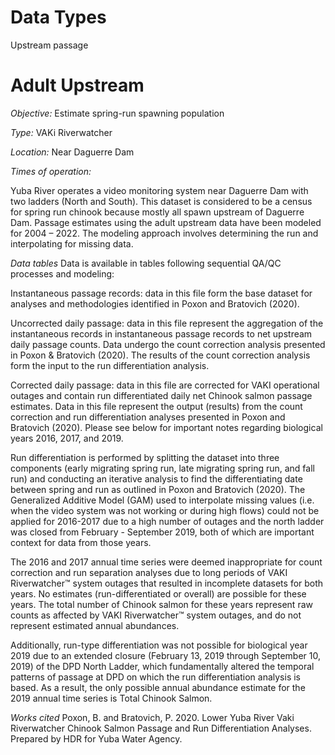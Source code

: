 # Data Types
Upstream passage

# Adult Upstream
*Objective:* Estimate spring-run spawning population

*Type:* VAKi Riverwatcher

*Location:* Near Daguerre Dam

*Times of operation:*

Yuba River operates a video monitoring system near Daguerre Dam with two ladders (North and South). This dataset is considered to be a census for spring run chinook because mostly all spawn upstream of Daguerre Dam. Passage estimates using the adult upstream data have been modeled for 2004 – 2022. The modeling approach involves determining the run and interpolating for missing data. 

*Data tables*
Data is available in tables following sequential QA/QC processes and modeling:

Instantaneous passage records: data in this file form the base dataset for analyses and methodologies identified in Poxon and Bratovich (2020).

Uncorrected daily passage: data in this file represent the aggregation of the instantaneous records in instantaneous passage records to net upstream daily passage counts. Data undergo the count correction analysis presented in Poxon & Bratovich (2020). The results of the count correction analysis form the input to the run differentiation analysis. 

Corrected daily passage: data in this file are corrected for VAKI operational outages and contain run differentiated daily net Chinook salmon passage estimates. Data in this file represent the output (results) from the count correction and run differentiation analyses presented in Poxon and Bratovich (2020). Please see below for important notes regarding biological years 2016, 2017, and 2019.

Run differentiation is performed by splitting the dataset into three components (early migrating spring run, late migrating spring run, and fall run) and conducting an iterative analysis to find the differentiating date between spring and run as outlined in Poxon and Bratovich (2020). The Generalized Additive Model (GAM) used to interpolate missing values (i.e. when the video system was not working or during high flows) could not be applied for 2016-2017 due to a high number of outages and the north ladder was closed from February - September 2019, both of which are important context for data from those years.

The 2016 and 2017 annual time series were deemed inappropriate for count correction and run separation analyses due to long periods of VAKI Riverwatcher™ system outages that resulted in incomplete datasets for both years. No estimates (run-differentiated or overall) are possible for these years. The total number of Chinook salmon for these years represent raw counts as affected by VAKI Riverwatcher™ system outages, and do not represent estimated annual abundances. 

Additionally, run-type differentiation was not possible for biological year 2019 due to an extended closure (February 13, 2019 through September 10, 2019) of the DPD North Ladder, which fundamentally altered the temporal patterns of passage at DPD on which the run differentiation analysis is based. As a result, the only possible annual abundance estimate for the 2019 annual time series is Total Chinook Salmon.

*Works cited*
Poxon, B. and Bratovich, P. 2020. Lower Yuba River Vaki Riverwatcher Chinook Salmon Passage and Run Differentiation Analyses. Prepared by HDR for Yuba Water Agency.
